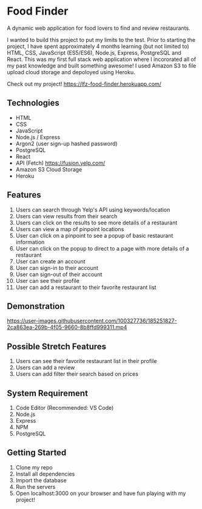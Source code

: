 # Food Finder

A dynamic web application for food lovers to find and review restaurants.

I wanted to build this project to put my limits to the test. Prior to starting the project, I have spent approximately 4 months learning (but not limited to) HTML, CSS, JavaScript (ES5/ES6), Node.js, Express, PostgreSQL and React. This was my first full stack web application where I incororated all of my past knowledge and built something awesome! I used Amazon S3 to file upload cloud storage and depoloyed using Heroku. 

Check out my project! https://lfz-food-finder.herokuapp.com/

## Technologies
- HTML
- CSS
- JavaScript
- Node.js / Express
- Argon2 (user sign-up hashed password)
- PostgreSQL
- React
- API (Fetch) https://fusion.yelp.com/
- Amazon S3 Cloud Storage
- Heroku


## Features
1. Users can search through Yelp's API using keywords/location
2. Users can view results from their search
3. Users can click on the results to see more details of a restaurant
4. Users can view a map of pinpoint locations
5. User can click on a pinpoint to see a popup of basic restaurant information
6. User can click on the popup to direct to a page with more details of a restaurant
7. User can create an account
8. User can sign-in to their account
9. User can sign-out of their account
10. User can see their profile
11. User can add a restaurant to their favorite restaurant list

## Demonstration
https://user-images.githubusercontent.com/100327736/185251827-2ca863ea-269b-4f05-9660-8b8ffd999311.mp4


## Possible Stretch Features
1. Users can see their favorite restaurant list in their profile
2. Users can add a review
3. Users can add filter their search based on prices

## System Requirement
1. Code Editor (Recommended: VS Code)
2. Node.js
3. Express
4. NPM
5. PostgreSQL

## Getting Started
1. Clone my repo
2. Install all dependencies
3. Import the database
4. Run the servers
5. Open localhost:3000 on your browser and have fun playing with my project!

